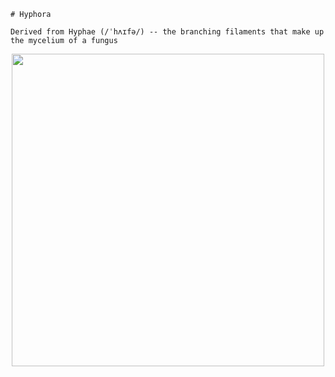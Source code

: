 ```
# Hyphora

Derived from Hyphae (/ˈhʌɪfə/) -- the branching filaments that make up the mycelium of a fungus
```
<p align="center">
  <img src="https://github.com/user-attachments/assets/8bdb3805-2fa5-423a-a338-e3644a5ed750" width="500"/>
</p>
